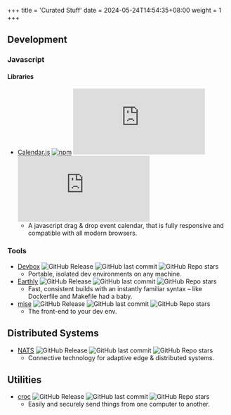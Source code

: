 +++
title = 'Curated Stuff'
date = 2024-05-24T14:54:35+08:00
weight = 1
+++

## Development

### Javascript

#### Libraries

* [Calendar.js](https://calendar-js.com/) 
[![npm](https://img.shields.io/badge/npmjs-v2.10.15-blue)](https://www.npmjs.com/package/jcalendar.js) 
![GitHub last commit](https://img.shields.io/github/last-commit/williamtroup/Calendar.js) 
![GitHub Repo stars](https://img.shields.io/github/stars/williamtroup/Calendar.js)
  * A javascript drag & drop event calendar, that is fully responsive and compatible with all modern browsers.

### Tools

* [Devbox](https://www.jetify.com/devbox)
![GitHub Release](https://img.shields.io/github/v/release/jetify-com/devbox)
![GitHub last commit](https://img.shields.io/github/last-commit/jetify-com/devbox)
![GitHub Repo stars](https://img.shields.io/github/stars/jetify-com/devbox)
  * Portable, isolated dev environments on any machine.
* [Earthly](https://earthly.dev/)
![GitHub Release](https://img.shields.io/github/v/release/earthly/earthly)
![GitHub last commit](https://img.shields.io/github/last-commit/earthly/earthly)
![GitHub Repo stars](https://img.shields.io/github/stars/earthly/earthly)
  * Fast, consistent builds with an instantly familiar syntax – like Dockerfile and Makefile had a baby.
* [mise](https://mise.jdx.dev/)
![GitHub Release](https://img.shields.io/github/v/release/jdx/mise)
![GitHub last commit](https://img.shields.io/github/last-commit/jdx/mise)
![GitHub Repo stars](https://img.shields.io/github/stars/jdx/mise)
  * The front-end to your dev env.

## Distributed Systems

* [NATS](https://nats.io/)
![GitHub Release](https://img.shields.io/github/v/release/nats-io/nats-server)
![GitHub last commit](https://img.shields.io/github/last-commit/nats-io/nats-server)
![GitHub Repo stars](https://img.shields.io/github/stars/nats-io/nats-server)
  * Connective technology for adaptive edge & distributed systems.

## Utilities

* [croc](https://github.com/schollz/croc)
![GitHub Release](https://img.shields.io/github/v/release/schollz/croc)
![GitHub last commit](https://img.shields.io/github/last-commit/schollz/croc)
![GitHub Repo stars](https://img.shields.io/github/stars/schollz/croc)
  * Easily and securely send things from one computer to another.
